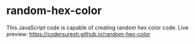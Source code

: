 # random-hex-color
This JavaScript code is capable of creating random hex color code. Live preview: https://codersuresh.github.io/random-hex-color
